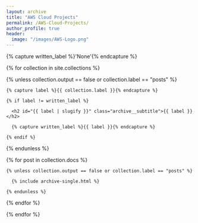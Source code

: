 ```yaml
---
layout: archive
title: "AWS Cloud Projects"
permalink: /AWS-Cloud-Projects/
author_profile: true
header:
  image: "/images/AWS-Logo.png"
---
```



{% capture written_label %}'None'{% endcapture %}



{% for collection in site.collections %}

  {% unless collection.output == false or collection.label == "posts" %}

    {% capture label %}{{ collection.label }}{% endcapture %}

    {% if label != written_label %}

      <h2 id="{{ label | slugify }}" class="archive__subtitle">{{ label }}</h2>

      {% capture written_label %}{{ label }}{% endcapture %}

    {% endif %}

  {% endunless %}

  {% for post in collection.docs %}

    {% unless collection.output == false or collection.label == "posts" %}

      {% include archive-single.html %}

    {% endunless %}

  {% endfor %}

{% endfor %}